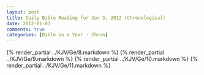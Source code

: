 ```yaml
---
layout: post
title: Daily Bible Reading for Jan 3, 2012 (Chronological)
date: 2012-01-03
comments: true
categories: [Bible in a Year - Chron]
---
```

{% render_partial ../KJV/Ge/8.markdown %}
{% render_partial ../KJV/Ge/9.markdown %}
{% render_partial ../KJV/Ge/10.markdown %}
{% render_partial ../KJV/Ge/11.markdown %}
